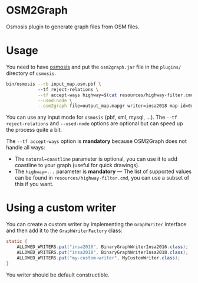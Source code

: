 # OSM2Graph

Osmosis plugin to generate graph files from OSM files.

# Usage

You need to have [osmosis](https://wiki.openstreetmap.org/wiki/Osmosis) and put the `osm2graph.jar` file in the `plugins/` 
directory of `osmosis`.

```bash
bin/osmosis --rb input_map.osm.pbf \ 
			--tf reject-relations \
			--tf accept-ways highway=$(cat resources/highway-filter.cmd) natural=coastline \
			--used-node \
			--osm2graph file=output_map.mapgr writer=insa2018 map-id=0x200
```

You can use any input mode for `osmosis` (pbf, xml, mysql, ...). The `--tf reject-relations` and `--used-node` options
are optional but can speed up the process quite a bit.

The `--tf accept-ways` option is **mandatory** because OSM2Graph does not handle all ways:

- The `natural=coastline` parameter is optional, you can use it to add coastline to your graph (useful for quick drawings).
- The `highway=...` parameter is **mandatory** &mdash; The list of supported values can be found in `resources/highway-filter.cmd`, 
you can use a subset of this if you want.

# Using a custom writer

You can create a custom writer by implementing the `GraphWriter` interface and then add it to the `GraphWriterFactory` class:

```java
static {
    ALLOWED_WRITERS.put("insa2016", BinaryGraphWriterInsa2016.class);
    ALLOWED_WRITERS.put("insa2018", BinaryGraphWriterInsa2018.class);
    ALLOWED_WRITERS.put("my-custom-writer", MyCustomWriter.class);
}
```

You writer should be default constructible.


